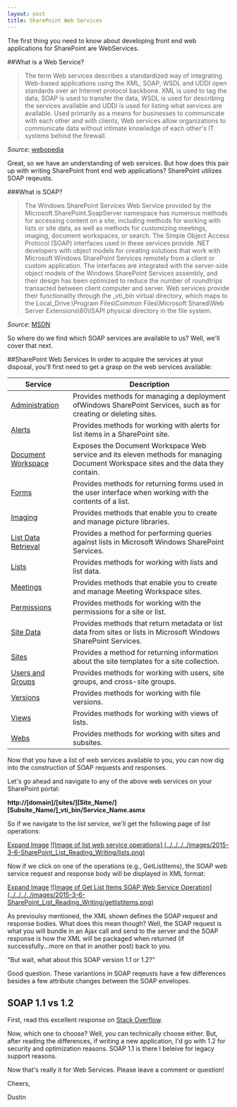 ```yaml
---
layout: post
title: SharePoint Web Services
---
```


The first thing you need to know about developing front end web applications for SharePoint are WebServices.

##What is a Web Service?
>The term Web services describes a standardized way of integrating Web-based applications using the XML, SOAP, WSDL and UDDI open standards over an Internet protocol backbone. XML is used to tag the data, SOAP is used to transfer the data, WSDL is used for describing the services available and UDDI is used for listing what services are available. Used primarily as a means for businesses to communicate with each other and with clients, Web services allow organizations to communicate data without intimate knowledge of each other's IT systems behind the firewall.

*Source*: [webopedia](http://www.webopedia.com/TERM/W/Web_Services.html)

Great, so we have an understanding of web services.  But how does this pair up with writing SharePoint front end web applications?  SharePoint utilizes SOAP reqeusts.

###What is SOAP?
>The Windows SharePoint Services Web Service provided by the Microsoft.SharePoint.SoapServer namespace has numerous methods for accessing content on a site, including methods for working with lists or site data, as well as methods for customizing meetings, imaging, document workspaces, or search.
The Simple Object Access Protocol (SOAP) interfaces used in these services provide .NET developers with object models for creating solutions that work with Microsoft Windows SharePoint Services remotely from a client or custom application. The interfaces are integrated with the server-side object models of the Windows SharePoint Services assembly, and their design has been optimized to reduce the number of roundtrips transacted between client computer and server.
Web services provide their functionality through the _vti_bin virtual directory, which maps to the Local_Drive:\Program Files\Common Files\Microsoft Shared\Web Server Extensions\60\ISAPI physical directory in the file system.

*Source*: [MSDN](https://msdn.microsoft.com/en-us/library/dd587241(v=office.11).aspx)

So where do we find which SOAP services are available to us?  Well, we'll cover that next.


##SharePoint Web Services 
In order to acquire the services at your disposal, you'll first need to get a grasp on the web services available:

| Service               | Description                                                                                                                        |
|-----------------------|------------------------------------------------------------------------------------------------------------------------------------|
| [Administration](https://msdn.microsoft.com/en-us/library/dd586087(v=office.11).aspx)        | Provides methods for managing a deployment ofWindows SharePoint Services, such as for creating or deleting sites.                  |
| [Alerts](https://msdn.microsoft.com/en-us/library/dd586093(v=office.11).aspx)                | Provides methods for working with alerts for list items in a SharePoint site.                                                      |
| [Document Workspace](https://msdn.microsoft.com/en-us/library/dd586103(v=office.11).aspx)    | Exposes the Document Workspace Web service and its eleven methods for managing Document Workspace sites and the data they contain. |
| [Forms](https://msdn.microsoft.com/en-us/library/dd586110(v=office.11).aspx)                 | Provides methods for returning forms used in the user interface when working with the contents of a list.                          |
| [Imaging](https://msdn.microsoft.com/en-us/library/dd586123(v=office.11).aspx)               | Provides methods that enable you to create and manage picture libraries.                                                           |
| [List Data Retrieval](https://msdn.microsoft.com/en-us/library/dd586096(v=office.11).aspx)   | Provides a method for performing queries against lists in Microsoft Windows SharePoint Services.                                   |
| [Lists](https://msdn.microsoft.com/en-us/library/dd586136(v=office.11).aspx)                 | Provides methods for working with lists and list data.                                                                             |
| [Meetings](https://msdn.microsoft.com/en-us/library/dd586165(v=office.11).aspx)              | Provides methods that enable you to create and manage Meeting Workspace sites.                                                     |
| [Permissions](https://msdn.microsoft.com/en-us/library/dd586179(v=office.11).aspx)           | Provides methods for working with the permissions for a site or list.                                                              |
| [Site Data](https://msdn.microsoft.com/en-us/library/dd586184(v=office.11).aspx)             | Provides methods that return metadata or list data from sites or lists in Microsoft Windows SharePoint Services.                   |
| [Sites](https://msdn.microsoft.com/en-us/library/dd586187(v=office.11).aspx)                 | Provides a method for returning information about the site templates for a site collection.                                        |
| [Users and Groups](https://msdn.microsoft.com/en-us/library/dd586193(v=office.11).aspx)      | Provides methods for working with users, site groups, and cross-site groups.                                                       |
| [Versions](https://msdn.microsoft.com/en-us/library/dd586197(v=office.11).aspx)              | Provides methods for working with file versions.                                                                                   |
| [Views](https://msdn.microsoft.com/en-us/library/dd586201(v=office.11).aspx)                 | Provides methods for working with views of lists.     | [Web Part Pages](https://msdn.microsoft.com/en-us/library/dd586207(v=office.11).aspx)        | Provides the methods to send information to and retrieve information from XML Web services.                                        |
| [Webs](https://msdn.microsoft.com/en-us/library/dd586211(v=office.11).aspx)                  | Provides methods for working with sites and subsites.                                                                              |


Now that you have a list of web services available to you, you can now dig into the construction of SOAP requests and responses.

Let's go ahead and navigate to any of the above web services on your SharePoint portal:

**http://[domain]/[sites/][Site_Name/][Subsite_Name/]_vti_bin/Service_Name.asmx**

So if we navigate to the *list* service, we'll get the following page of list operations:


[Expand Image](../../../../images/2015-3-6-SharePoint_List_Reading_Writing/lists.png)
[
![Image of list web service operations]
(../../../../images/2015-3-6-SharePoint_List_Reading_Writing/lists.png)
](../../../../images/2015-3-6-SharePoint_List_Reading_Writing/lists.png)

Now if we click on one of the operations (e.g., GetListItems), the SOAP web service request and response body will be displayed in XML format:


[Expand Image](../../../../images/2015-3-6-SharePoint_List_Reading_Writing/getlistitems.png)
[
![Image of Get List Items SOAP Web Service Operation]
(../../../../images/2015-3-6-SharePoint_List_Reading_Writing/getlistitems.png)
](../../../../images/2015-3-6-SharePoint_List_Reading_Writing/getlistitems.png)

As previoulsy mentioned, the XML shown defines the SOAP request and response bodies.  What does this mean though?  Well, the SOAP request is what you will bundle in an Ajax call and send to the server and the SOAP response is how the XML will be packaged when returned (if successfully...more on that in another post) back to you.

"But wait, what about this SOAP version 1.1 or 1.2?"

Good question.  These variantions in SOAP reqeusts have a few differences besides a few attribute changes between the SOAP envelopes.

## SOAP 1.1 vs 1.2
First, read this excellent response on [Stack Overflow](http://stackoverflow.com/a/8588362).

Now, which one to choose?  Well, you can technically choose either.  But, after reading the differences, if writing a new application, I'd go with 1.2 for security and optimization reasons.  SOAP 1.1 is there I beleive for legacy support reasons.

Now that's really it for Web Services.  Please leave a comment or question!


Cheers,

Dustin